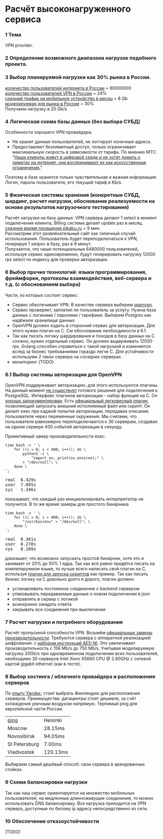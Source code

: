 # Расчёт высоконагруженного сервиса  


### 1 Тема  
VPN provider.  

### 2 Определение возможного диапазона нагрузок подобного проекта.
### 3 Выбор планируемой нагрузки как 30% рынка в России.
<a href="https://www.gfk.com/ru/insaity/press-release/issledovanie-gfk-proniknovenie-interneta-v-rossii-1/">количество пользователей интернета в России</a> = 90000000  
<a href="https://www.vpnmentor.com/blog/vpn-use-data-privacy-stats/">количество пользователей VPN в России</a> = 24%  
<a href="https://vc.ru/flood/44138-pochemu-rossiyskie-operatory-vozvrashchayut-bezlimitnyy-internet">средний трафик на мобильное устройство в месяц</a> = 8 Gb  
<a href="https://park.mail.ru/blog/topic/view/13345/">моделируемая для рынка в России</a> = 30%  
Получаем нагрузку в 20 Gb/s  

### 4 Логическая схема базы данных (без выбора СУБД)  
Особенности хорошего VPN провайдера:  
- Не хранит данные пользователей, не логгирует конечные адреса.  
- Предоставляет безлимитный доступ, только ограничивает максимальную скорость в зависимости от тарифа. По мнению МТС: "<a href="https://vc.ru/flood/44138-pochemu-rossiyskie-operatory-vozvrashchayut-bezlimitnyy-internet">Наши клиенты живут в цифровой среде и не хотят думать о лимитах на интернет, они воспринимают их как искусственные ограничения.</a>"  
  
Поэтому в базе хранится только чувствительная и важная информация: Логин, пароль пользователя, его текущий тариф в Kb/s.  

### 5 Физическая системы хранения (конкретные СУБД, шардинг, расчет нагрузки, обоснование реализуемости на основе результатов нагрузочного тестирования)

Расчёт нагрузки на базу данных:
VPN сервера делают 1 select в момент подключения клиента, Billing cистема делает update раз в месяц.  
<a href="https://pikabu.ru/story/kak_izmenilsya_pikabu_za_2018_god_6393562">среднее время посещения pikabu.ru</a> = 9 мин.  
Рассматрим этот развлекательный сайт как типичный случай использования. Пользователь будет переподключаться к VPN, генерируя 1 запрос в базу, раз в 9 минут.  
Получается, что наши потенциальные 6480000 пользователей, используя сервис единовременно, будут генерировать нагрузку 12000 rps select по индексу для проверки авторизации.

### 6 Выбор прочих технологий: языки программирования, фреймфорки, протоколы взаимодействия, веб-сервера и т.д. (с обоcнованием выбора)

Части, из которых состоит сервис:

- Сервис обеспечивает VPN. В качестве сервера выберем <a href="https://openvpn.net/">openvpn</a>.
- Сервис проверяет, заплатил ли пользователь за услугу. Нужна база данных с логинами / паролями / тарифами. Выберем Postgres как надёжное хранилище данных.
- OpenVPN должен ходить в сторонний сервис для авторизации. Для этого нужен плагин на C. См обоснование необходимости в 6.1.
- Так как писать логику шардирования и походов в базу данных на C сложно, нужен отдельный сервис. Он должен выдерживать 12000 rps. Golang способен справиться с такой нагрузкой и изменяется вслед за бизнес требованиями гораздо легче С. Для устойчивости используем 2 таких сервера на соседних серверах.
- мониторинг (TODO)

### 6.1 Выбор системы авторизации для OpenVPN
OpenVPN поддерживает авторизацию, для этого используются плагины. На данный момент <a href="https://community.openvpn.net/openvpn/wiki/RelatedProjects#Authentication">не существует</a> готового решения для подключения к PostgreSQL. Интерфейс плагинов авторизации - набор функций на С. Он <a href="https://github.com/OpenVPN/openvpn/blob/master/include/openvpn-plugin.h.in">хорошо задокументирован</a>. Есть <a href="https://github.com/fac/auth-script-openvpn">официальный легковесный плагин</a>, позволяющий запускать внешний исполняемый файл или скрипт. Он делает exec при каджой попытке авторизации, передавая описание пользователя через переменные окружения. Мы считаем, что пользователи равномерно переподключаются к 30 серверам, создавая на одном сервере 400 событий авторизации в секунду.  

Примитивный замер производительности exec:  

<pre><code>time bash -c ' \
    for ((i = 0; i < 400; i++)); do \
        python3 -c \
            "import os; print(os.environ);" \
        > "/dev/null"; \
    done \
';</code></pre>  

<pre><samp>real  8.429s  
user  7.095s  
sys   1.346s  
</samp></pre>  

показывает, что каждый раз инициализировать интерпретатор не получится. В то же время замеры для простого бинарника

<pre><code>time bash -c ' \
    for ((i = 0; i < 400; i++)); do \
        "/usr/bin/env" > "/dev/null"; \
    done \
';
</code></pre> 

<pre><samp>real  0.361s  
user  0.270s  
sys   0.109s  
</samp></pre>  

доказыает, что возможно запускать простой бинарник, хотя это и занимает от 20% до 50% 1 ядра. Так как всё равно придётся писать на компилируемом языке, то лучше всего написать свой плагин на C, используя <a href="https://github.com/fac/auth-script-openvpn">плагин для запуска скриптов</a> как  пример. Так как писать бизнес логику на С довольно долго и дорого, плагин должен:
- устанавливать постоянное соединение с backend сервером  
- упаковывать передаваемые данные о новом подключении в json  
- отправлять в сервер с логикой  
- асинхронно ожидать ответа  
- закрывать все соединения при выключении  

### 7 Расчет нагрузки и потребного оборудования  

Расчёт пропускной способности VPN.
Возьмём <a href="https://community.openvpn.net/openvpn/wiki/Gigabit_Networks_Linux">официальные замеры производительности</a>. Требуются сервера с аппаратной реализацией шифрования: с <a href="https://ru.wikipedia.org/wiki/Расширение_системы_команд_AES">набором инструкций AES-NI</a>. Это увеличивает производительность с 156 Mb/s до 750 Mb/s.
Учитывая моделируемую нагрузку 20Gb/s при одновременном подключении всех пользователей, необходимо 30 серверов Intel Xeon X5660 CPU @ 2.80GHz с сетевой картой gigabit ethernet (как в тесте).  

### 8 Выбор хостинга / облачного провайдера и расположения серверов  

По <a href="https://habr.com/ru/company/yandex/blog/258823/">опыту Yandex</a>, стоит выбрать Финляндию для расположения серверов. Преимущества: датацентры стоят дешевле, за счёт охлаждения уличным воздухом напрямую. Терпимый ping для европейской части России.  
<table><tbody>
<tr><td><a href="https://wondernetwork.com/pings">ping</a></td><td>Helsinki</td></tr>  
<tr><td>Moscow</td>       <td>28.15ms</td></tr>
<tr><td>Novosibirsk</td>  <td>94.05ms</td></tr>
<tr><td>St Petersburg</td><td>7.00ms</td></tr>  
<tr><td>Vladivostok</td>  <td>120.13ms</td></tr>
</tbody></table>  

Выбираем самый дешёвый способ: свои сервера в арендованных стойках.  

### 9 Схема балансировки нагрузки  

Так как наш сервис ориентируется на множество мобильных пользователей, на медленные длинноживущие соединения, то можно использовать DNS балансировку. Вся нагрузка приходится на VPN сервера, доступные по белому ip адресу непосредственно из сети.

### 10 Обеспечение отказоустойчивости  
(TODO)
